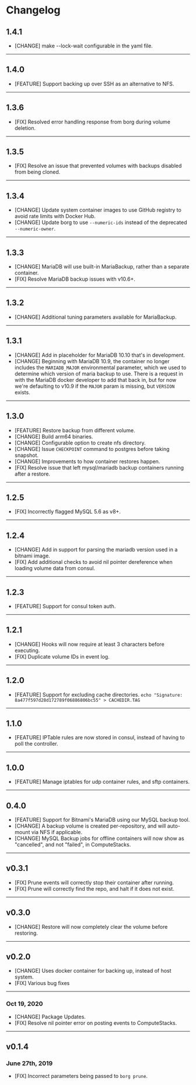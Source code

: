 # Changelog

## 1.4.1

* [CHANGE] make --lock-wait configurable in the yaml file.

***

## 1.4.0

* [FEATURE] Support backing up over SSH as an alternative to NFS.

***

## 1.3.6

* [FIX] Resolved error handling response from borg during volume deletion.

***

## 1.3.5

* [FIX] Resolve an issue that prevented volumes with backups disabled from being cloned.

***

## 1.3.4

* [CHANGE] Update system container images to use GitHub registry to avoid rate limits with Docker Hub.
* [CHANGE] Update borg to use `--numeric-ids` instead of the deprecated `--numeric-owner`.

***

## 1.3.3

* [CHANGE] MariaDB will use built-in MariaBackup, rather than a separate container.
* [FIX] Resolve MariaDB backup issues with v10.6+.

***

## 1.3.2

* [CHANGE] Additional tuning parameters available for MariaBackup.

***

## 1.3.1

* [CHANGE] Add in placeholder for MariaDB 10.10 that's in development.
* [CHANGE] Beginning with MariaDB 10.9, the container no longer includes the `MARIADB_MAJOR` environmental parameter, which we used to determine which version of maria backup to use. There is a request in with the MariaDB docker developer to add that back in, but for now we're defaulting to v10.9 if the `MAJOR` param is missing, but `VERSION` exists.

***

## 1.3.0

* [FEATURE] Restore backup from different volume.
* [CHANGE] Build arm64 binaries.
* [CHANGE] Configurable option to create nfs directory.
* [CHANGE] Issue `CHECKPOINT` command to postgres before taking snapshot.
* [CHANGE] Improvements to how container restores happen.
* [FIX] Resolve issue that left mysql/mariadb backup containers running after a restore.

***

## 1.2.5

* [FIX] Incorrectly flagged MySQL 5.6 as v8+.

***

## 1.2.4

* [CHANGE] Add in support for parsing the mariadb version used in a bitnami image.
* [FIX] Add additional checks to avoid nil pointer dereference when loading volume data from consul.

***

## 1.2.3

* [FEATURE] Support for consul token auth.

***

## 1.2.1

* [CHANGE] Hooks will now require at least 3 characters before executing.
* [FIX] Duplicate volume IDs in event log.

***

## 1.2.0

* [FEATURE] Support for excluding cache directories. `echo "Signature: 8a477f597d28d172789f06886806bc55" > CACHEDIR.TAG`

***

## 1.1.0

* [FEATURE] IPTable rules are now stored in consul, instead of having to poll the controller.

***

## 1.0.0

* [FEATURE] Manage iptables for udp container rules, and sftp containers.

***

## 0.4.0

* [FEATURE] Support for Bitnami's MariaDB using our MySQL backup tool.
* [CHANGE] A backup volume is created per-repository, and will auto-mount via NFS if applicable.
* [CHANGE] MySQL Backup jobs for offline containers will now show as "cancelled", and not "failed", in ComputeStacks.

***

## v0.3.1

* [FIX] Prune events will correctly stop their container after running.
* [FIX] Prune will correctly find the repo, and halt if it does not exist.

***

## v0.3.0

* [CHANGE] Restore will now completely clear the volume before restoring.

***

## v0.2.0

* [CHANGE] Uses docker container for backing up, instead of host system.
* [FIX] Various bug fixes

***

### Oct 19, 2020

* [CHANGE] Package Updates.
* [FIX] Resolve nil pointer error on posting events to ComputeStacks.

***

## v0.1.4

### June 27th, 2019

* [FIX] Incorrect parameters being passed to `borg prune`.
